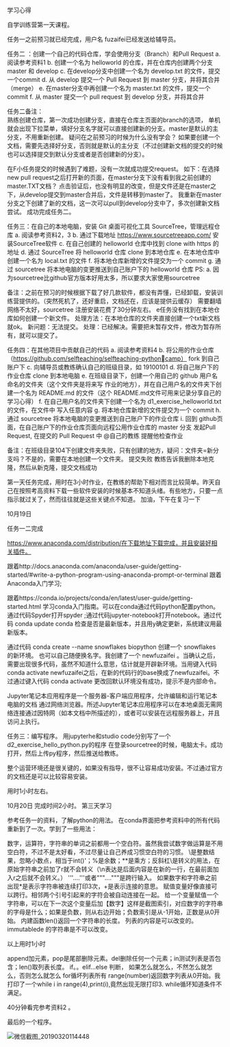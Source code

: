 学习心得

自学训练营第一天课程。

任务一之前预习就已经完成，用户名 fuzaifei已经发送给辅导员。

任务二 ：创建⼀个⾃⼰的代码仓库，学会使⽤分⽀（Branch）和Pull Request
a. 阅读参考资料1
b. 创建⼀个名为 helloworld 的仓库，并在仓库内创建两个分⽀ master 和 develop
c. 在develop分⽀中创建⼀个名为 develop.txt 的⽂件，提交⼀个commit
d. 从 develop 提交⼀个 Pull Request 到 master 分⽀，并将其合并（merge）
e. 在master分⽀中再创建⼀个名为 master.txt 的⽂件，提交⼀个commit
f. 从 master 提交⼀个 pull request 到 develop 分⽀，并将其合并

任务二备注：  
熟练创建仓库，第一次成功创建分支，直接在仓库主页面的branch的选项， 单机就会出现下拉菜单，填好分支名字就可以直接创建新的分支。master是默认的主分支，不用重新创建。               疑问在之前预习的时候为什么没有学会？
如果要创建一个文档，需要先选择好分支，否则就是默认的主分支（不过创建新文档的提交的时候也可以选择提交到默认分支或者是否创建新的分支）。

在F小任务提交的时候遇到了难题，没有一次就成功提交request。
如下：在选择new pull request之后打开新的页面，在master分支下没有看到我之前创建的master.TXT文档？  点击验证后，也没有明显的改变，但是文件还是在master之下，从develop提交到master合并后，文件是转移到master了。
我重新在master分支之下创建了新的文档，这一次可以pull到develop分支中了，多次创建新文档尝试。
成功完成任务二。

任务三：在⾃⼰的本地电脑，安装 Git 桌⾯可视化⼯具 SourceTree，管理远程仓库
a. 阅读参考资料2，3
b. 通过下载地址 https://www.sourcetreeapp.com/ 安装SourceTree软件
c. 在⾃⼰创建的 helloworld 仓库中找到 clone with https 的地址
d. 通过 SourceTree 将 helloworld 仓库 clone 到本地仓库
e. 在本地仓库中创建⼀个名为 local.txt 的⽂件
f. 将本地仓库新增的⽂件提交为⼀个 commit
g. 通过 sourcetree 将本地电脑的变更推送到⾃⼰账户下的 helloworld 仓库
PS:
a. 因为sourcetree⽐github官⽅版本好⽤太多，所以要求⼤家使⽤sourcetree

备注：之前在预习的时候根据下载了好几款软件，都没有弄懂，已经卸载，安装训练营提供的。（突然死机了，还好重启，文档还在，应该是提供云缓存）
需要翻墙网络不太好，sourcetree 注册安装花费了30分钟左右。
e任务没有找到在本地仓库如何创建一个新文件。   处理方法：在本地仓库的文件夹直接创建一个txt新文档就ok。
新问题：无法提交。   处理：已经解决。需要把未暂存文件，修改为暂存所有，就可以提交了。

任务四：在其他项⽬中贡献⾃⼰的代码
a. 阅读参考资料4
b. 将公⽤的作业仓库（https://github.com/selfteaching/selfteaching-pythoncamp） fork 到⾃⼰账户下
c. 向辅导员或教练确认⾃⼰的班级⽬录，如 19100101
d. 将⾃⼰账户下的作业仓库 clone 到本地电脑
e. 在班级⽬录下，创建⼀个⽤⾃⼰的 github ⽤户名命名的⽂件夹（这个⽂件夹是将来写
作业的地⽅），并在⾃⼰⽤户名的⽂件夹下创建⼀个名为 README.md 的⽂件（这个
README.md⽂件可⽤来记录分享⾃⼰的学习⼼得）
f. 在⾃⼰⽤户名的⽂件夹下创建⼀个名为 d1_exercise_helloworld.txt 的⽂件，在⽂件中
写⼊任意内容
g. 将本地仓库新增的⽂件提交为⼀个 commit
h. 通过 sourcetree 将本地电脑的变更推送到⾃⼰账户下的作业仓库
i. 回到 github⻚⾯，在⾃⼰账户下的作业仓库⻚⾯向远程公⽤作业仓库的 master 分⽀
发起Pull Request, 在提交的 Pull Request 中 @⾃⼰的教练 提醒他检查作业


备注：在班级目录104下创建文件夹失败，只有创建的地方，疑问：文件夹=新分支吗？不是的，需要在本地创建一个文件夹。
提交失败  教练告诉我删除本地克隆，然后从新克隆，提交文档成功

第一天任务完成，用时在3小时作业，在教练的帮助下相对而言比较简单。昨天自己在按照考高资料下载一些软件安装的时候基本不知道头绪。有些地方，只要一点指示就过关了，然而往往就是这些关键点不知道。
加油，下午在复习一下

10月19日

任务一二完成

https://www.anaconda.com/distribution/在下载地址下载完成，并且安装好相关插件。

跟着http://docs.anaconda.com/anaconda/user-guide/getting-started/#write-a-python-program-using-anaconda-prompt-or-terminal   跟着Anaconda入门学习;

跟着https://conda.io/projects/conda/en/latest/user-guide/getting-started.html    学习conda入门指南。可以在conda通过代码python配置python。通过代码Spyder打开spyder ;通过代码jupyter-notebook打开notebook。通过代码  conda update conda  检查是否是最新版本，并且用y确定更新，系统建议用最新版本。

通过代码 conda create --name snowflakes biopython  创建一个 snowflakes 的新环境。 也可以自己随便换名字。我创建了一个 newfuzaifei 。当确认之后，需要出现很多代码，虽然不知道什么意思，估计就是开辟新环境。当用键入代码 conda activate newfuzaifei之后，在新的代码行的base换成了newfuzaifei。不过通过键入代码 conda activate 更改回默认环境没有成功，提示不是内部命令。

Jupyter笔记本应用程序是一个服务器-客户端应用程序，允许编辑和运行笔记本电脑的文档 通过网络浏览器。所述Jupyter笔记本应用程序可以在本地桌面无需网络连接通过因特网（如本文档中所描述的），或者可以安装在远程服务器上，并且访问上执行。


任务三：编写程序。
用jupyterhe和studio code分别写了一个d2_exercise_hello_python.py的程序
在登录sourcetree的时候，电脑太卡。成功打开，然后上传py程序，然后推送给教练。


整个运营环境还是很关键的，如果没有指导，很不让容易成功安装。不过通过官方的文档还是可以比较容易安装。

用时1小时左右。


10月20日  完成时间2小时。
第三天学习

参考任务一的资料，了解python的用法。
在conda界面把参考资料中的所有代码重新到了一次。学到了一些用法：

数字，运算符，字符串的单词之前都用一个空白符。虽然我尝试数字做运算是不用空白符，不过不是太好看，不过尽量让自己养成习惯空白符的习惯。
\\是整数结果，忽略小数点，相当于int()'；%是余数；**是乘方；反斜杠\是转义的用法，在原始字符串之前加了r就不会转义（\n表达是后面内容是在新的一行，在最前面加入r之后就不会转义。）
'''....'''或者"""...."""是跨行输入。
如果数字和字符串之前出现*是表示字符串被连续打印3次，+是表示连接的意思。
赋值变量好像直接可以跨行。相邻两个引号引起来的字符会被自动连接在一起。
给一个变量赋值一个字符串，可以在下一次这个变量后加【数字】这样是截图索引，对应数字的字符串的字母是什么；如果是负数，则从右边开始；负数索引是从-1开始，正数是从0开始。
内建函数len()返回一个字符串的长度。
列表的内容是可以改变的。immutablede 的字符串是不可以改变。

以上用时1小时

append加元素，pop是尾部删除元素。del删除任何一个元素；in测试列表是否包含；len()取列表长度。
if。。elif...else 判断， 如果怎么就怎么，不然怎么就怎么，否则怎么就怎么
for循坏列表所有
range(number)返回数字列表从0开始。我打印了一个while i in range(4),print(i),竟然出现无限打印3.   while循环知道条件不满足。

40分钟看完参考资料2 。

最后的一个程序。

![微信截图_20190320114448](D:\Desktop\微信截图_20190320114448.png)

